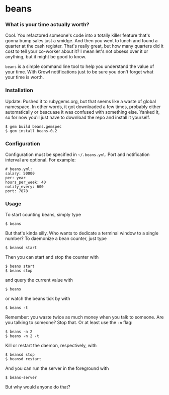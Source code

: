 # beans

### What is your time actually worth?

Cool. You refactored someone's code into a totally killer feature that's gonna bump sales just a smidge. And then you went to lunch and found a quarter at the cash register. That's really great, but how many quarters did it cost to tell your co-worker about it? I mean let's not obsess over it or anything, but it might be good to know.

`beans` is a simple command line tool to help you understand the value of your time. With Growl notifications just to be sure you don't forget what your time is worth.

### Installation

Update: Pushed it to rubygems.org, but that seems like a waste of global namespace. In other words, it got downloaded a few times, probably either automatically or beacuase it was confused with something else. Yanked it, so for now you'll just have to download the repo and install it yourself.

    $ gem build beans.gemspec
    $ gem install beans-0.2

### Configuration

Configuration must be specified in `~/.beans.yml`. Port and notification interval are optional. For example:

    # beans.yml:
    salary: 50000
    per: year
    hours_per_week: 40
    notify_every: 600
    port: 7878

### Usage

To start counting beans, simply type

    $ beans

But that's kinda silly. Who wants to dedicate a terminal window to a single number? To daemonize a bean counter, just type

    $ beansd start

Then you can start and stop the counter with

    $ beans start
    $ beans stop

and query the current value with

    $ beans

or watch the beans tick by with

    $ beans -t

Remember: you waste twice as much money when you talk to someone. Are you talking to someone? Stop that. Or at least use the `-n` flag:

    $ beans -n 2
    $ beans -n 2 -t

Kill or restart the daemon, respectively, with

    $ beansd stop
    $ beansd restart

And you can run the server in the foreground with

    $ beans-server

But why would anyone do that?
